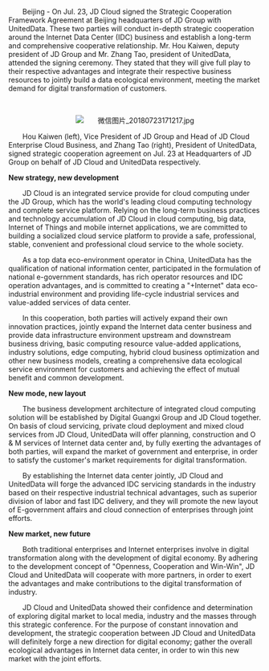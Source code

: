 <p style="text-indent: 2em;"><span style="text-indent: 2em;">Beijing - On Jul. 23, JD Cloud signed the Strategic Cooperation Framework Agreement at Beijing headquarters of JD Group with UnitedData. These two parties will conduct in-depth strategic cooperation around the Internet Data Center (IDC) business and establish a long-term and comprehensive cooperative relationship. Mr. Hou Kaiwen, deputy president of JD Group and Mr. Zhang Tao, president of UnitedData, attended the signing ceremony. They stated that they will give full play to their respective advantages and integrate their respective business resources to jointly build a data ecological environment, meeting the market demand for digital transformation of customers.</span></p>
<p style="text-indent: 2em;"><span style="text-indent: 2em;"><br/></span></p>
<p style="text-indent: 0em; text-align: center;"><span style="text-indent: 2em;"><img src="//img1.jcloudcs.com/cms/7ee3cefc-c334-4db6-b796-dd8625aca49020180723171358.jpg" title="" alt="微信图片_20180723171217.jpg"/></span></p>

<p style="text-indent: 2em;"><span style="text-indent: 2em;">Hou Kaiwen (left), Vice President of JD Group and Head of JD Cloud Enterprise Cloud Business, and Zhang Tao (right), President of UnitedData, signed strategic cooperation agreement on Jul. 23 at Headquarters of JD Group on behalf of JD Cloud and UnitedData respectively. </span></p>


<strong>New strategy, new development</strong>


<p style="text-indent: 2em;"><span style="text-indent: 2em;">JD Cloud is an integrated service provide for cloud computing under the JD Group, which has the world's leading cloud computing technology and complete service platform. Relying on the long-term business practices and technology accumulation of JD Cloud in cloud computing, big data, Internet of Things and mobile internet applications, we are committed to building a socialized cloud service platform to provide a safe, professional, stable, convenient and professional cloud service to the whole society.</span></p>

<p style="text-indent: 2em;"><span style="text-indent: 2em;">As a top data eco-environment operator in China, UnitedData has the qualification of national information center, participated in the formulation of national e-government standards, has rich operator resources and IDC operation advantages, and is committed to creating a "+Internet" data eco-industrial environment and providing life-cycle industrial services and value-added services of data center.</span></p>

<p style="text-indent: 2em;"><span style="text-indent: 2em;">In this cooperation, both parties will actively expand their own innovation practices, jointly expand the Internet data center business and provide data infrastructure environment upstream and downstream business driving, basic computing resource value-added applications, industry solutions, edge computing, hybrid cloud business optimization and other new business models, creating a comprehensive data ecological service environment for customers and achieving the effect of mutual benefit and common development.</span></p>

<strong>New mode, new layout</strong>


<p style="text-indent: 2em;"><span style="text-indent: 2em;">The business development architecture of integrated cloud computing solution will be established by Digital Guangxi Group and JD Cloud together. On basis of cloud servicing, private cloud deployment and mixed cloud services from JD Cloud, UnitedData will offer planning, construction and O & M services of Internet data center and, by fully exerting the advantages of both parties, will expand the market of government and enterprise, in order to satisfy the customer's market requirements for digital transformation.</span></p>

<p style="text-indent: 2em;"><span style="text-indent: 2em;">By establishing the Internet data center jointly, JD Cloud and UnitedData will forge the advanced IDC servicing standards in the industry based on their respective industrial technical advantages, such as superior division of labor and fast IDC delivery, and they will promote the new layout of E-government affairs and cloud connection of enterprises through joint efforts.</span></p>

<strong>New market, new future</strong>



<p style="text-indent: 2em;"><span style="text-indent: 2em;">Both traditional enterprises and Internet enterprises involve in digital transformation along with the development of digital economy. By adhering to the development concept of "Openness, Cooperation and Win-Win", JD Cloud and UnitedData will cooperate with more partners, in order to exert the advantages and make contributions to the digital transformation of industry.</span></p>

<p style="text-indent: 2em;"><span style="text-indent: 2em;">JD Cloud and UnitedData showed their confidence and determination of exploring digital market to local media, industry and the masses through this strategic conference. For the purpose of constant innovation and development, the strategic cooperation between JD Cloud and UnitedData will definitely forge a new direction for digital economy; gather the overall ecological advantages in Internet data center, in order to win this new market with the joint efforts.</span></p>
